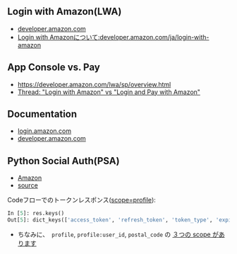 ## Login with Amazon(LWA)


- [developer.amazon.com](https://developer.amazon.com/ja?)
- [Login with Amazonについて:developer.amazon.com/ja/login-with-amazon](https://developer.amazon.com/ja/login-with-amazon)

## App Console vs. Pay

- https://developer.amazon.com/lwa/sp/overview.html
- [Thread: "Login with Amazon" vs "Login and Pay with Amazon"](https://sellercentral.amazon.com/forums/message.jspa?messageID=3048899)

## Documentation

- [login.amazon.com](https://login.amazon.com/documentation)
- [developer.amazon.com](https://developer.amazon.com/ja/docs/login-with-amazon/documentation-overview.html)

## Python Social Auth(PSA)

-  [Amazon](http://python-social-auth-docs.readthedocs.io/en/latest/backends/amazon.html)
- [source](https://github.com/python-social-auth/social-core/blob/master/social_core/backends/amazon.py)

Codeフローでのトークンレスポンス([scope=profile](https://developer.amazon.com/ja/docs/login-with-amazon/customer-profile.html#profile)):

~~~py
In [5]: res.keys()
Out[5]: dict_keys(['access_token', 'refresh_token', 'token_type', 'expires_in', 'user_id', 'name', 'email'])
~~~

- ちなみに、　`profile`, `profile:user_id`, `postal_code` の [３つの scope があります](https://developer.amazon.com/ja/docs/login-with-amazon/customer-profile.html)
